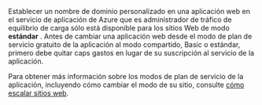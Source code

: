 Establecer un nombre de dominio personalizado en una aplicación web en el servicio de aplicación de Azure que es administrador de tráfico de equilibrio de carga sólo está disponible para los sitios Web de modo **estándar** . Antes de cambiar una aplicación web desde el modo de plan de servicio gratuito de la aplicación al modo compartido, Basic o estándar, primero debe quitar caps gastos en lugar de su suscripción al servicio de la aplicación. 

Para obtener más información sobre los modos de plan de servicio de la aplicación, incluyendo cómo cambiar el modo de su sitio, consulte [cómo escalar sitios web](../articles/app-service-web/web-sites-scale.md).
